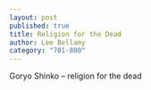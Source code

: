 ```yaml
---
layout: post
published: true
title: Religion for the Dead
author: Lee Bellamy
category: "701-800"
---
```


Goryo Shinko &#8211; religion for the dead